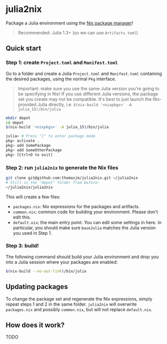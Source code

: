 
# julia2nix

Package a Julia environment using the [Nix package manager](https://nixos.org/)!

> Recommended: Julia 1.3+ (so we can use `Artifacts.toml`)

## Quick start

### Step 1: create `Project.toml` and `Manifest.toml`

Go to a folder and create a Julia `Project.toml` and `Manifest.toml` containing the desired packages, using the normal `Pkg` interface.

> Important: make sure you use the same Julia version you're going to be specifying in Nix!
> If you use different Julia versions, the package set you create may not be compatible.
> It's best to just launch the Nix-provided Julia directly, i.e.
> `$(nix-build '<nixpkgs>' -A julia_15)/bin/julia`

```bash
mkdir depot
cd depot
$(nix-build '<nixpkgs>' -A julia_15)/bin/julia

julia> # Press "]" to enter package mode
pkg> activate .
pkg> add SomePackage
pkg> add SomeOtherPackage
pkg> [Ctrl+D to exit]
```
### Step 2: run `julia2nix` to generate the Nix files

```bash
git clone git@github.com:thomasjm/julia2nix.git ~/julia2nix
# Still in the "depot" folder from before:
~/julia2nix/julia2nix
```

This will create a few files:

* `packages.nix`: Nix expressions for the packages and artifacts.
* `common.nix`: common code for building your environment. Please don't edit this.
* `default.nix`: the main entry point. You can edit some settings in here. In particular, you should make sure `baseJulia` matches the Julia version you used in Step 1.

### Step 3: build!

The following command should build your Julia environment and drop you into a Julia session where your packages are enabled:

``` bash
$(nix-build --no-out-link)/bin/julia
```

## Updating packages

To change the package set and regenerate the Nix expressions, simply repeat steps 1 and 2 in the same folder. `julia2nix` will overwrite `packages.nix` and possibly `common.nix`, but will not replace `default.nix`.

## How does it work?

TODO
